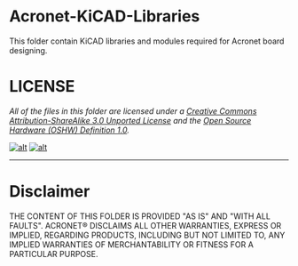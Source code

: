 Acronet-KiCAD-Libraries
=======================

This folder contain KiCAD libraries and modules required for Acronet board designing.

# LICENSE #

*All of the files in this folder are licensed under a [Creative Commons Attribution-ShareAlike 3.0 Unported License](http://creativecommons.org/licenses/by-sa/3.0/) and the [Open Source Hardware (OSHW) Definition 1.0](http://freedomdefined.org/OSHW).*

[![alt][2]][1] [![alt][4]][3]

[1]: http://creativecommons.org/licenses/by-sa/3.0/
[2]: http://i.creativecommons.org/l/by-sa/3.0/88x31.png (Creative Commons Attribution-ShareAlike 3.0 Unported License.)

[3]: http://freedomdefined.org/OSHW
[4]: http://ultimachine.com/sites/default/files/images/OpenHardwareLogo.thumbnail.png



----------

# Disclaimer #

THE CONTENT OF THIS FOLDER IS PROVIDED "AS IS" AND "WITH ALL FAULTS". ACRONET&reg; DISCLAIMS ALL OTHER WARRANTIES, EXPRESS OR IMPLIED, REGARDING PRODUCTS, INCLUDING BUT NOT LIMITED TO, ANY IMPLIED WARRANTIES OF MERCHANTABILITY OR FITNESS FOR A PARTICULAR PURPOSE.
